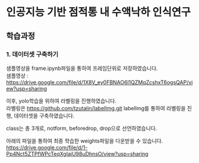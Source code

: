 # 인공지능 기반 점적통 내 수액낙하 인식연구


## 학습과정
### 1. 데이터셋 구축하기
샘플영상을 frame.ipynb파일을 통하여 프레임단위로 저장하였습니다.<br>
샘플영상 : https://drive.google.com/file/d/1X8V_ey0FBNAO6l1QZMqZcshxT6ogsQAP/view?usp=sharing

이후, yolo학습을 위하여 라벨링을 진행하였습니다.<br>
라벨링은 https://github.com/tzutalin/labelImg.git labelImg를 통하여 라벨링을 진행, 데이터셋을 구축하였습니다.

class는 총 3개로,
notform, beforedrop, drop으로 선언하였습니다.




아래의 파일을 통하여 최종 학습한 weights파일을 다운받을 수 있습니다.<br>
https://drive.google.com/file/d/1-Pp4Nct5ZTPfWPcTeqXgIajU98uDhnsO/view?usp=sharing
